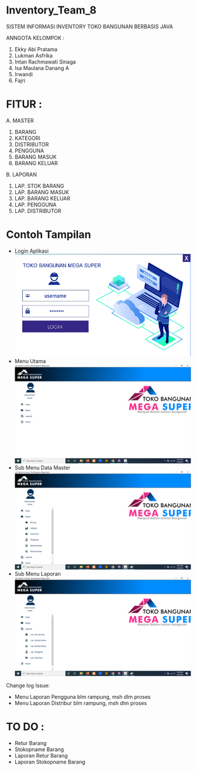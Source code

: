 # Inventory_Team_8

SISTEM INFORMASI INVENTORY TOKO BANGUNAN BERBASIS JAVA

ANNGOTA KELOMPOK :
1. Ekky Abi Pratama
2. Lukman Asfrika
3. Intan Rachmawati Sinaga
4. Isa Maulana Danang A
5. Irwandi
6. Fajri

# FITUR :

A. MASTER
   1. BARANG
   2. KATEGORI
   3. DISTRIBUTOR
   4. PENGGUNA
   5. BARANG MASUK
   6. BARANG KELUAR

B. LAPORAN
   1. LAP. STOK BARANG
   2. LAP. BARANG MASUK
   3. LAP. BARANG KELUAR
   4. LAP. PENGGUNA
   5. LAP. DISTRIBUTOR

# Contoh Tampilan 

* Login Aplikasi
![Foto Login Aplikasi](tampilan/login.png "Login Aplikasi")
* Menu Utama
![Foto Menu Utama](tampilan/home.png "Menu Utama")
* Sub Menu Data Master
![Foto Sub Menu Master](tampilan/submenumaster.png "Data Master")
* Sub Menu Laporan
![Foto Sub Menu Laporan](tampilan/submenulaporan.png "Menu Lapoaran")


Change log Issue:
- Menu Laporan Pengguna blm rampung, msh dlm proses
- Menu Laporan Distribur blm rampung, msh dlm proses

# TO DO :
- Retur Barang
- Stokopname Barang
- Laporan Retur Barang
- Laporan Stokopname Barang


